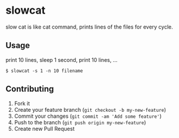 # slowcat

slow cat is like cat command, prints lines of the files for every cycle. 

## Usage

print 10 lines, sleep 1 second, print 10 lines, ...

    $ slowcat -s 1 -n 10 filename

## Contributing

1. Fork it
2. Create your feature branch (`git checkout -b my-new-feature`)
3. Commit your changes (`git commit -am 'Add some feature'`)
4. Push to the branch (`git push origin my-new-feature`)
5. Create new Pull Request
